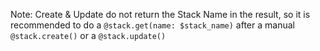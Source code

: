 


Note: Create & Update do not return the Stack Name in the result, so it is recommended to do a `@stack.get(name: $stack_name)` after a manual `@stack.create()` or a `@stack.update()`
